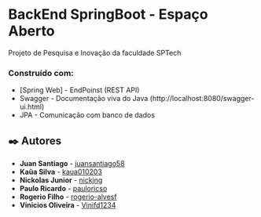 # BackEnd SpringBoot - Espaço Aberto
Projeto de Pesquisa e Inovação da faculdade SPTech

### Construído com:
- [Spring Web] - EndPoinst (REST API)
- Swagger - Documentação viva do Java (http://localhost:8080/swagger-ui.html)
- JPA - Comunicação com banco de dados

### 

## ✒️ Autores



* **Juan Santiago** - [juansantiago58](https://github.com/juansantiago58)
* **Kaũa Silva** - [kaua010203](https://github.com/kaua010203)
* **Nickolas Junior** - [nickjng](https://github.com/nickjng)
* **Paulo Ricardo** - [pauloricso](https://github.com/pauloricso)
* **Rogerio Filho** - [rogerio-alvesf](https://github.com/rogerio-alvesf)
* **Vinicios Oliveira** - [Vinifd1234](https://github.com/Vinifd1234)

